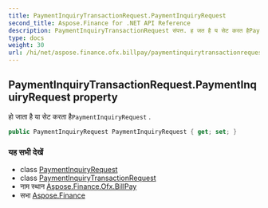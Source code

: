 ```yaml
---
title: PaymentInquiryTransactionRequest.PaymentInquiryRequest
second_title: Aspose.Finance for .NET API Reference
description: PaymentInquiryTransactionRequest संपत्त. ह जत है य सेट करत हैPaymentInquiryRequest .
type: docs
weight: 30
url: /hi/net/aspose.finance.ofx.billpay/paymentinquirytransactionrequest/paymentinquiryrequest/
---
```

## PaymentInquiryTransactionRequest.PaymentInquiryRequest property

हो जाता है या सेट करता है`PaymentInquiryRequest` .

```csharp
public PaymentInquiryRequest PaymentInquiryRequest { get; set; }
```

### यह सभी देखें

* class [PaymentInquiryRequest](../../paymentinquiryrequest/)
* class [PaymentInquiryTransactionRequest](../)
* नाम स्थान [Aspose.Finance.Ofx.BillPay](../../paymentinquirytransactionrequest/)
* सभा [Aspose.Finance](../../../)


